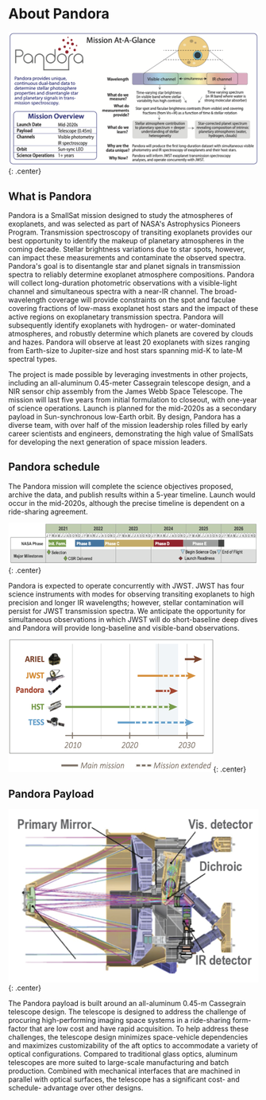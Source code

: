 # About Pandora

![](assets/topboxV10.png){: .center}

## What is Pandora

Pandora is a SmallSat mission designed to study the atmospheres of exoplanets, and was selected as part of NASA's Astrophysics Pioneers Program. Transmission spectroscopy of transiting exoplanets provides our best opportunity to identify the makeup of planetary atmospheres in the coming decade. Stellar brightness variations due to star spots, however, can impact these measurements and contaminate the observed spectra. Pandora's goal is to disentangle star and planet signals in transmission spectra to reliably determine exoplanet atmosphere compositions. Pandora will collect long-duration photometric observations with a visible-light channel and simultaneous spectra with a near-IR channel. The broad-wavelength coverage will provide constraints on the spot and faculae covering fractions of low-mass exoplanet host stars and the impact of these active regions on exoplanetary transmission spectra. Pandora will subsequently identify exoplanets with hydrogen- or water-dominated atmospheres, and robustly determine which planets are covered by clouds and hazes. Pandora will observe at least 20 exoplanets with sizes ranging from Earth-size to Jupiter-size and host stars spanning mid-K to late-M spectral types.

The project is made possible by leveraging investments in other projects, including an all-aluminum 0.45-meter Cassegrain telescope design, and a NIR sensor chip assembly from the James Webb Space Telescope. The mission will last five years from initial formulation to closeout, with one-year of science operations. Launch is planned for the mid-2020s as a secondary payload in Sun-synchronous low-Earth orbit. By design, Pandora has a diverse team, with over half of the mission leadership roles filled by early career scientists and engineers, demonstrating the high value of SmallSats for developing the next generation of space mission leaders.    

## Pandora schedule

The Pandora mission will complete the science objectives proposed, archive the data, and publish results within a 5-year timeline. Launch would occur in the mid-2020s, although the precise timeline is dependent on a ride-sharing agreement.

![](assets/TopSchedule_v02_tb.png){: .center}

Pandora is expected to operate concurrently with JWST. JWST has four science instruments with modes for observing transiting exoplanets to high precision and longer IR wavelengths; however, stellar contamination will persist for JWST transmission spectra. We anticipate the opportunity for simultaneous observations in which JWST will do short-baseline deep dives and Pandora will provide long-baseline and visible-band observations.

![](assets/timeline_comparison.png){: .center}

## Pandora Payload

![](assets/Payload_figure3.png){: .center}

The Pandora payload is built around an all-aluminum 0.45-m Cassegrain telescope design. The telescope is designed to address the challenge of procuring high-performing imaging space systems in a ride-sharing form-factor that are low cost and have rapid acquisition. To help address these challenges, the telescope design minimizes space-vehicle dependencies and maximizes customizability of the aft optics to accommodate a variety of optical configurations. Compared to traditional glass optics, aluminum telescopes are more suited to large-scale manufacturing and batch production. Combined with mechanical interfaces that are machined in parallel with optical surfaces, the telescope has a significant cost- and schedule- advantage over other designs.
